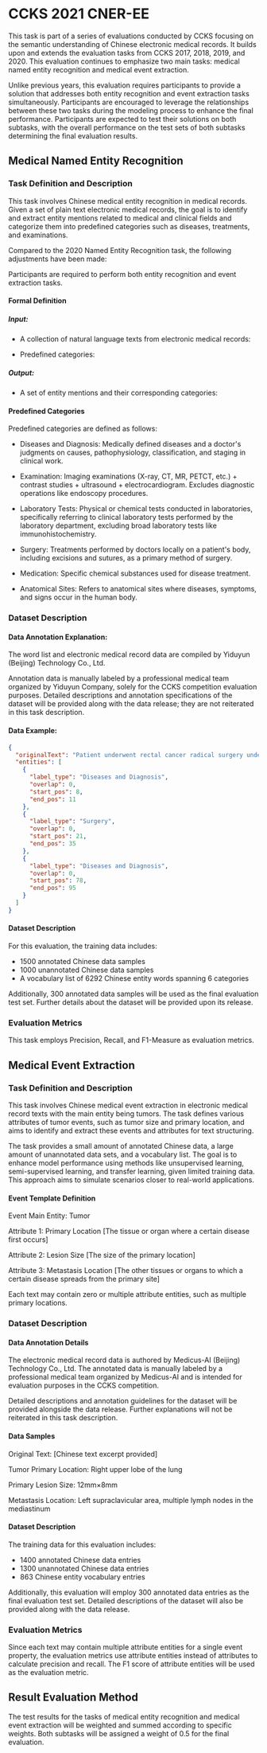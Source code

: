 # CCKS 2021 CNER-EE

This task is part of a series of evaluations conducted by CCKS focusing on the semantic understanding of Chinese electronic medical records. It builds upon and extends the evaluation tasks from CCKS 2017, 2018, 2019, and 2020. This evaluation continues to emphasize two main tasks: medical named entity recognition and medical event extraction.

Unlike previous years, this evaluation requires participants to provide a solution that addresses both entity recognition and event extraction tasks simultaneously. Participants are encouraged to leverage the relationships between these two tasks during the modeling process to enhance the final performance. Participants are expected to test their solutions on both subtasks, with the overall performance on the test sets of both subtasks determining the final evaluation results.


## Medical Named Entity Recognition

### Task Definition and Description
This task involves Chinese medical entity recognition in medical records. Given a set of plain text electronic medical records, the goal is to identify and extract entity mentions related to medical and clinical fields and categorize them into predefined categories such as diseases, treatments, and examinations.

Compared to the 2020 Named Entity Recognition task, the following adjustments have been made:

Participants are required to perform both entity recognition and event extraction tasks.

#### Formal Definition

##### Input:

- A collection of natural language texts from electronic medical records: 

- Predefined categories: 

##### Output:

- A set of entity mentions and their corresponding categories: 


#### Predefined Categories

Predefined categories are defined as follows:

- Diseases and Diagnosis: Medically defined diseases and a doctor's judgments on causes, pathophysiology, classification, and staging in clinical work.

- Examination: Imaging examinations (X-ray, CT, MR, PETCT, etc.) + contrast studies + ultrasound + electrocardiogram. Excludes diagnostic operations like endoscopy procedures.

- Laboratory Tests: Physical or chemical tests conducted in laboratories, specifically referring to clinical laboratory tests performed by the laboratory department, excluding broad laboratory tests like immunohistochemistry.

- Surgery: Treatments performed by doctors locally on a patient's body, including excisions and sutures, as a primary method of surgery.

- Medication: Specific chemical substances used for disease treatment.

- Anatomical Sites: Refers to anatomical sites where diseases, symptoms, and signs occur in the human body.

### Dataset Description

#### Data Annotation Explanation:

The word list and electronic medical record data are compiled by Yiduyun (Beijing) Technology Co., Ltd.

Annotation data is manually labeled by a professional medical team organized by Yiduyun Company, solely for the CCKS competition evaluation purposes.
Detailed descriptions and annotation specifications of the dataset will be provided along with the data release; they are not reiterated in this task description.

#### Data Example:

```json
{
  "originalText": "Patient underwent rectal cancer radical surgery under general anesthesia in our hospital 3 months ago (DIXON procedure). The surgery went smoothly, and postoperative anti-infection and nutritional support treatment were given to the patient, who recovered well with good wound healing. Postoperative pathology indicated rectal adenocarcinoma (moderately to poorly differentiated), infiltrative ulcerative type, with an area of 3.5*2CM, invading the outer membrane. No cancer was found in the cut ends sent for examination at the proximal and distal ends and at the circumferential base. No cancer was found in the wall lymph nodes (10 nodes in the station, 8 in the middle group). Immunohistochemical staining showed: ERCC1 diffuse (+), TS partially weak (+), SYN (-), CGA (-). After finding no contraindications for chemotherapy, the patient received 3 cycles of chemotherapy, with the regimen as follows: Oxaliplatin 150MG D1, calcium folinate 0.3G + tegafur 1.0G D2-D6, along with leukocyte boosting, liver protection, antiemetic, and immunoenhancement treatment, with mild side effects. The patient's general condition was good during outpatient follow-up, with no nausea, abdominal pain, distension, or discomfort. The patient returned for reevaluation and additional chemotherapy, and was admitted to the outpatient department for 'postoperative rectal cancer.'",
  "entities": [
    {
      "label_type": "Diseases and Diagnosis",
      "overlap": 0,
      "start_pos": 8,
      "end_pos": 11
    },
    {
      "label_type": "Surgery",
      "overlap": 0,
      "start_pos": 21,
      "end_pos": 35
    },
    {
      "label_type": "Diseases and Diagnosis",
      "overlap": 0,
      "start_pos": 78,
      "end_pos": 95
    }
  ]
}
```
#### Dataset Description
For this evaluation, the training data includes:

- 1500 annotated Chinese data samples
- 1000 unannotated Chinese data samples
- A vocabulary list of 6292 Chinese entity words spanning 6 categories

Additionally, 300 annotated data samples will be used as the final evaluation test set. Further details about the dataset will be provided upon its release.


###  Evaluation Metrics

This task employs Precision, Recall, and F1-Measure as evaluation metrics.



## Medical Event Extraction

### Task Definition and Description

This task involves Chinese medical event extraction in electronic medical record texts with the main entity being tumors. The task defines various attributes of tumor events, such as tumor size and primary location, and aims to identify and extract these events and attributes for text structuring.

The task provides a small amount of annotated Chinese data, a large amount of unannotated data sets, and a vocabulary list. The goal is to enhance model performance using methods like unsupervised learning, semi-supervised learning, and transfer learning, given limited training data. This approach aims to simulate scenarios closer to real-world applications.

#### Event Template Definition

Event Main Entity: Tumor

Attribute 1: Primary Location [The tissue or organ where a certain disease first occurs]

Attribute 2: Lesion Size [The size of the primary location]

Attribute 3: Metastasis Location [The other tissues or organs to which a certain disease spreads from the primary site]

Each text may contain zero or multiple attribute entities, such as multiple primary locations.


### Dataset Description

#### Data Annotation Details

The electronic medical record data is authored by Medicus-AI (Beijing) Technology Co., Ltd. The annotated data is manually labeled by a professional medical team organized by Medicus-AI and is intended for evaluation purposes in the CCKS competition.

Detailed descriptions and annotation guidelines for the dataset will be provided alongside the data release. Further explanations will not be reiterated in this task description.

#### Data Samples

Original Text: [Chinese text excerpt provided]

Tumor Primary Location: Right upper lobe of the lung

Primary Lesion Size: 12mm×8mm

Metastasis Location: Left supraclavicular area, multiple lymph nodes in the mediastinum


#### Dataset Description

The training data for this evaluation includes:

- 1400 annotated Chinese data entries
- 1300 unannotated Chinese data entries
- 863 Chinese entity vocabulary entries

Additionally, this evaluation will employ 300 annotated data entries as the final evaluation test set. Detailed descriptions of the dataset will also be provided along with the data release.

### Evaluation Metrics

Since each text may contain multiple attribute entities for a single event property, the evaluation metrics use attribute entities instead of attributes to calculate precision and recall. The F1 score of attribute entities will be used as the evaluation metric.

## Result Evaluation Method

The test results for the tasks of medical entity recognition and medical event extraction will be weighted and summed according to specific weights. Both subtasks will be assigned a weight of 0.5 for the final evaluation.











